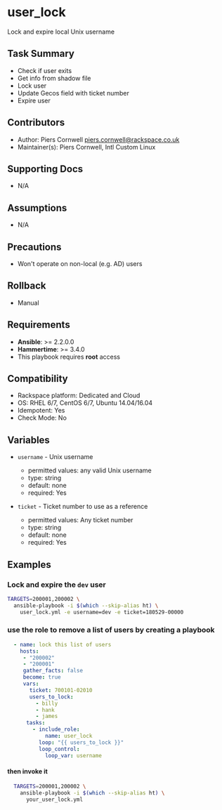 # user_lock

Lock and expire local Unix username

## Task Summary
  - Check if user exits
  - Get info from shadow file
  - Lock user
  - Update Gecos field with ticket number
  - Expire user

## Contributors
  - Author:          Piers Cornwell <piers.cornwell@rackspace.co.uk>
  - Maintainer(s):   Piers Cornwell, Intl Custom Linux

## Supporting Docs
  - N/A

## Assumptions
  - N/A

## Precautions
  - Won't operate on non-local (e.g. AD) users

## Rollback
  - Manual

## Requirements
  - **Ansible**: >= 2.2.0.0
  - **Hammertime**: >= 3.4.0
  - This playbook requires **root** access

## Compatibility
  - Rackspace platform: Dedicated and Cloud
  - OS: RHEL 6/7, CentOS 6/7, Ubuntu 14.04/16.04
  - Idempotent: Yes
  - Check Mode: No

## Variables
  - `username` - Unix username
    - permitted values: any valid Unix username
    - type: string
    - default: none
    - required: Yes

  - `ticket` - Ticket number to use as a reference
    - permitted values: Any ticket number
    - type: string
    - default: none
    - required: Yes


## Examples

### Lock and expire the `dev` user

  ```bash
  TARGETS=200001,200002 \
    ansible-playbook -i $(which --skip-alias ht) \
      user_lock.yml -e username=dev -e ticket=180529-00000
   ```

### use the role to remove a list of users by creating a playbook

```yaml
  - name: lock this list of users
    hosts:
     - "200002"
     - "200001"
     gather_facts: false
     become: true
     vars:
       ticket: 700101-02010
       users_to_lock:
         - billy
         - hank
         - james
      tasks:
        - include_role:
            name: user_lock
          loop: "{{ users_to_lock }}"
          loop_control:
            loop_var: username
```
    
#### then invoke it

```bash
  TARGETS=200001,200002 \
    ansible-playbook -i $(which --skip-alias ht) \
      your_user_lock.yml 
``` 
